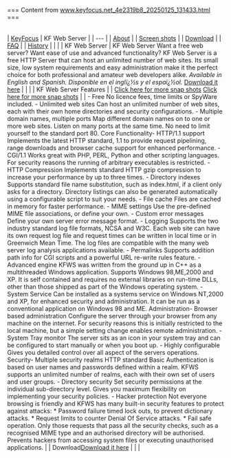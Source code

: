 === Content from www.keyfocus.net_4e2319b8_20250125_131433.html ===


|  |
| --- |

| [KeyFocus](http://www.keyfocus.net/)  | KF Web Server | | --- | | [About](/kfws/) | | [Screen shots](/kfws/kfwsscreenshots.html) | | [Download](/kfws/download/) | | [FAQ](/kfws/faq/) | | [History](/kfws/support/) | |  | | KF Web Server | KF Web Server   Want a free web server?  Want ease of use and advanced functionality?  KF Web Server is a free HTTP Server that can host an unlimited number of web sites. Its small size, low system requirements and easy administration make it the perfect choice for both professional and amateur web developers alike. *Available in English and Spanish. Disponible en el inglï¿½s y el espaï¿½ol.*  [Download it here](download/) |  |  |  | KF Web Server Features |  | [Click here for more snap shots](kfwsscreenshots.html) [Click here for more snap shots](kfwsscreenshots.html) | | - Free No licence fees, time limits or SpyWare included.  - Unlimited web sites Can host an unlimited number of web sites, each with their own home directories and security configurations.  - Multiple domain names, multiple ports Map different domain names on to one or more web sites. Listen on many ports at the same time. No need to limit yourself to the standard port 80. Core Functionality- HTTP/1.1 support Implements the latest HTTP standard, 1.1 to provide request pipelining, range downloads and browser cache support for enhanced performance.  - CGI/1.1 Works great with PHP, PERL, Python and other scripting languages. For security reasons the running of arbitrary executables is restricted.  - HTTP Compression Implements standard HTTP gzip compression to increase your performance by up to three times.  - Directory indexes Supports standard file name substitution, such as index.html, if a client only asks for a directory. Directory listings can also be generated automatically using a configurable script to suit your needs.  - File cache Files are cached in memory for faster performance.  - MIME settings Use the pre-defined MIME file associations, or define your own.  - Custom error messages Define your own server error message format.  - Logging Supports the two industry standard log file formats, NCSA and W3C. Each web site can have its own request log file and request times can be written in local time or in Greenwich Mean Time. The log files are compatible with the many web server log analysis applications available.  - Permalinks Supports addition path info for CGI scripts and a powerful URL re-write rules feature.  - Advanced engine KFWS was written from the ground up in C++ as a multithreaded Windows application. Supports Windows 98,ME,2000 and XP. It is self contained and requires no external libraries on run-time DLLs, other than those shipped as part of the Windows operating system.  - System Service Can be installed as a systems service on Windows NT,2000 and XP, for enhanced security and administration. It can be run as a conventional application on Windows 98 and ME. Administration- Browser based administration Configure the server through your browser from any machine on the internet. For security reasons this is initially restricted to the local machine, but a simple setting change enables remote administration.  - System Tray monitor The server sits as an icon in your system tray and can be configured to start manually or when you boot up.  - Highly configurable Gives you detailed control over all aspect of the servers operations. Security- Multiple security realms HTTP standard Basic Authentication is based on user names and passwords defined within a realm. KFWS supports an unlimited number of realms, each with their own set of users and user groups.  - Directory security Set security permissions at the individual sub-directory level. Gives you maximum flexibility on implementing your security policies.  - Hacker protection Not everyone browsing is friendly and KFWS has many built-in security features to protect against attacks:  * Password failure timed lock outs, to prevent dictionary attacks. * Request limits to counter Denial Of Service attacks. * Fail safe operation. Only those requests that pass all the security checks, such as a recognised MIME type and an authorised   directory will be authorised. Prevents hackers from accessing system files or executing unauthorised applications. | | Download[Download it here](download/) | |  |


